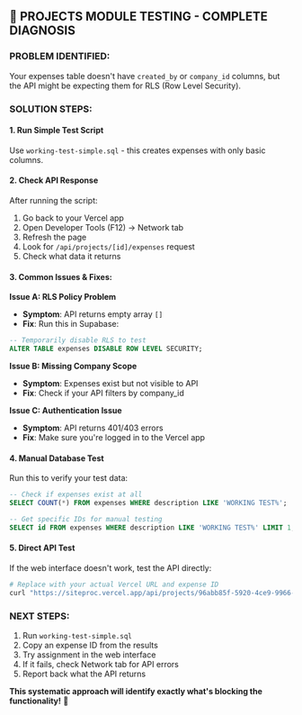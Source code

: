## 🚀 PROJECTS MODULE TESTING - COMPLETE DIAGNOSIS

### **PROBLEM IDENTIFIED:**
Your expenses table doesn't have `created_by` or `company_id` columns, but the API might be expecting them for RLS (Row Level Security).

### **SOLUTION STEPS:**

#### **1. Run Simple Test Script**
Use `working-test-simple.sql` - this creates expenses with only basic columns.

#### **2. Check API Response**
After running the script:
1. Go back to your Vercel app
2. Open Developer Tools (F12) → Network tab
3. Refresh the page
4. Look for `/api/projects/[id]/expenses` request
5. Check what data it returns

#### **3. Common Issues & Fixes:**

**Issue A: RLS Policy Problem**
- **Symptom**: API returns empty array `[]`
- **Fix**: Run this in Supabase:
```sql
-- Temporarily disable RLS to test
ALTER TABLE expenses DISABLE ROW LEVEL SECURITY;
```

**Issue B: Missing Company Scope**
- **Symptom**: Expenses exist but not visible to API
- **Fix**: Check if your API filters by company_id

**Issue C: Authentication Issue**
- **Symptom**: API returns 401/403 errors
- **Fix**: Make sure you're logged in to the Vercel app

#### **4. Manual Database Test**
Run this to verify your test data:
```sql
-- Check if expenses exist at all
SELECT COUNT(*) FROM expenses WHERE description LIKE 'WORKING TEST%';

-- Get specific IDs for manual testing
SELECT id FROM expenses WHERE description LIKE 'WORKING TEST%' LIMIT 1;
```

#### **5. Direct API Test**
If the web interface doesn't work, test the API directly:
```bash
# Replace with your actual Vercel URL and expense ID
curl "https://siteproc.vercel.app/api/projects/96abb85f-5920-4ce9-9966-90411a660aac/expenses"
```

### **NEXT STEPS:**
1. Run `working-test-simple.sql` 
2. Copy an expense ID from the results
3. Try assignment in the web interface
4. If it fails, check Network tab for API errors
5. Report back what the API returns

**This systematic approach will identify exactly what's blocking the functionality!** 🎯
